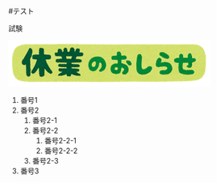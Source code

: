 #テスト

試験

![説明文](./oshirase_kyuugyou.png  "ポップアップ文字") 

1. 番号1 
1. 番号2 
   1. 番号2-1 
   1. 番号2-2 
      1. 番号2-2-1 
      1. 番号2-2-2 
   1. 番号2-3 
1. 番号3 
